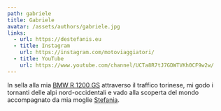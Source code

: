 ```yaml
---
path: gabriele
title: Gabriele
avatar: /assets/authors/gabriele.jpg
links:
  - url: https://destefanis.eu
  - title: Instagram
    url: https://instagram.com/motoviaggiatori/
  - title: YouTube
    url: https://www.youtube.com/channel/UCTa8R7tJ7GDWTVKh0CF9w2w/
---
```

In sella alla mia [BMW R 1200 GS](/tag/bmw-r1200gs/) attraverso il traffico torinese, mi godo i tornanti delle alpi nord-occidentali e vado alla scoperta del mondo accompagnato da mia moglie [Stefania](/autore/stefania).
